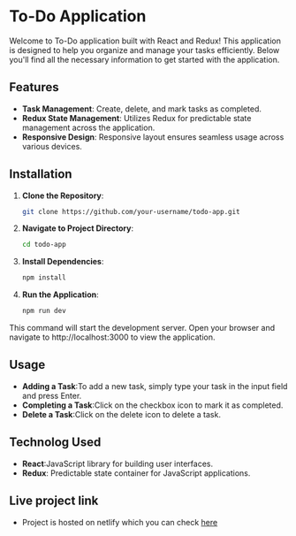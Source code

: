 # To-Do Application

Welcome to To-Do application built with React and Redux! This application is designed to help you organize and manage your tasks efficiently. Below you'll find all the necessary information to get started with the application.

## Features
- **Task Management**: Create, delete, and mark tasks as completed.
- **Redux State Management**: Utilizes Redux for predictable state management across the application.
- **Responsive Design**: Responsive layout ensures seamless usage across various devices.

## Installation
1. **Clone the Repository**: 
   ```bash
   git clone https://github.com/your-username/todo-app.git
2. **Navigate to Project Directory**:
	```bash
	cd todo-app
3. **Install Dependencies**:
	```bash
	npm install
4. **Run the Application**:
	```bash
	npm run dev

This command will start the development server. Open your browser and navigate to http://localhost:3000 to view the application.

## Usage
- **Adding a Task**:To add a new task, simply type your task in the input field and press Enter.
- **Completing a Task**:Click on the checkbox icon to mark it as completed.
- **Delete a Task**:Click on the delete icon to delete a task.

## Technolog Used
- **React**:JavaScript library for building user interfaces.
- **Redux**: Predictable state container for JavaScript applications.

## Live project link
- Project is hosted on netlify which you can check <a href="https://to-do-application-sm.netlify.app/">here</a>

